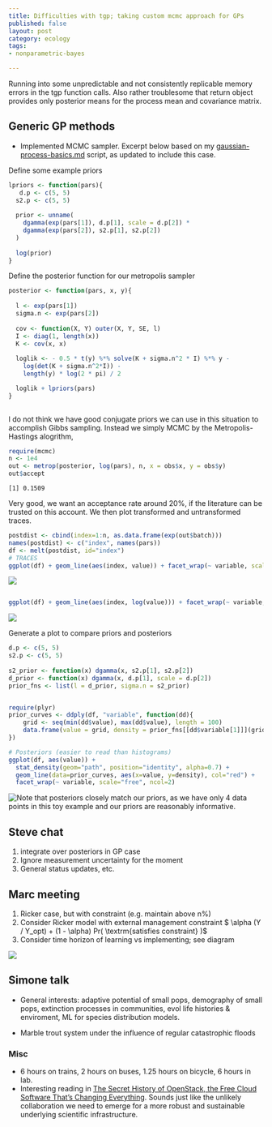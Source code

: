 ```yaml
---
title: Difficulties with tgp; taking custom mcmc approach for GPs 
published: false
layout: post
category: ecology
tags:
- nonparametric-bayes

---
```



Running into some unpredictable and not consistently replicable memory errors in the tgp function calls. Also rather troublesome that return object provides only posterior means for the process mean and covariance matrix.  

## Generic GP methods

* Implemented MCMC sampler.  Excerpt below based on my [gaussian-process-basics.md](https://github.com/cboettig/nonparametric-bayes/blob/e6c9b3048fd0cc50d0ec7eb00ac7cb9b00591618/inst/examples/gaussian-process-basics.md) script, as updated to include this case.  

Define some example priors

```r
lpriors <- function(pars){
   d.p <- c(5, 5)
  s2.p <- c(5, 5)  
   
  prior <- unname(
    dgamma(exp(pars[1]), d.p[1], scale = d.p[2]) *
    dgamma(exp(pars[2]), s2.p[1], s2.p[2]) 
  )
  
  log(prior)
}
```

Define the posterior function for our metropolis sampler

```r
posterior <- function(pars, x, y){
  
  l <- exp(pars[1])
  sigma.n <- exp(pars[2])
  
  cov <- function(X, Y) outer(X, Y, SE, l)
  I <- diag(1, length(x))
  K <- cov(x, x) 
  
  loglik <- - 0.5 * t(y) %*% solve(K + sigma.n^2 * I) %*% y -
    log(det(K + sigma.n^2*I)) -
    length(y) * log(2 * pi) / 2

  loglik + lpriors(pars)
}
  
```

I do not think we have good conjugate priors we can use in this situation to accomplish Gibbs sampling.  Instead we simply MCMC by the Metropolis-Hastings alogrithm,

```r
require(mcmc)
n <- 1e4
out <- metrop(posterior, log(pars), n, x = obs$x, y = obs$y)
out$accept
```


```
[1] 0.1509
```

Very good, we want an acceptance rate around 20%, if the literature can be trusted on this account.  We then plot transformed and untransformed traces. 

```r
postdist <- cbind(index=1:n, as.data.frame(exp(out$batch)))
names(postdist) <- c("index", names(pars))
df <- melt(postdist, id="index")
# TRACES
ggplot(df) + geom_line(aes(index, value)) + facet_wrap(~ variable, scale="free", ncol=1)
```

![](http://farm9.staticflickr.com/8395/8699032953_76e91621c7_o.png) 

```r

ggplot(df) + geom_line(aes(index, log(value))) + facet_wrap(~ variable, scale="free", ncol=1)
```

![](http://farm9.staticflickr.com/8265/8699033067_631d27e6f7_o.png) 


Generate a plot to compare priors and posteriors 


```r
d.p <- c(5, 5)
s2.p <- c(5, 5)  
   
s2_prior <- function(x) dgamma(x, s2.p[1], s2.p[2])
d_prior <- function(x) dgamma(x, d.p[1], scale = d.p[2])
prior_fns <- list(l = d_prior, sigma.n = s2_prior)


require(plyr)
prior_curves <- ddply(df, "variable", function(dd){
    grid <- seq(min(dd$value), max(dd$value), length = 100)
    data.frame(value = grid, density = prior_fns[[dd$variable[1]]](grid))
})

# Posteriors (easier to read than histograms)
ggplot(df, aes(value)) + 
  stat_density(geom="path", position="identity", alpha=0.7) +
  geom_line(data=prior_curves, aes(x=value, y=density), col="red") + 
  facet_wrap(~ variable, scale="free", ncol=2)
```

![Note that posteriors closely match our priors, as we have only 4 data points in this toy example and our priors are reasonably informative.](http://farm9.staticflickr.com/8405/8700155554_67aa26e564_o.png) 


## Steve chat

1. integrate over posteriors in GP case
2. Ignore measurement uncertainty for the moment
3. General status updates, etc.  

## Marc meeting

1. Ricker case, but with constraint (e.g. maintain above n%)  
2. Consider Ricker model with external management constraint $ \alpha (Y / Y_opt) + (1 - \alpha) Pr( \textrm{satisfies constraint} )$
3. Consider time horizon of learning vs implementing; see diagram

![](https://lh3.googleusercontent.com/-56MSu3YuJsI/UYFrPQmvR3I/AAAAAAAADYg/_fSPs0czpCA/w548-h731/IMG_20130501_122021.jpg)

## Simone talk 

* General interests: adaptive potential of small pops, demography of small pops, extinction processes in communities, evol life histories & enviroment, ML for species distribution models.  
 
* Marble trout system under the influence of regular catastrophic floods


### Misc

* 6 hours on trains, 2 hours on buses, 1.25 hours on bicycle, 6 hours in lab.  
* Interesting reading in [The Secret History of OpenStack, the Free Cloud Software That’s Changing Everything](www.wired.com/wiredenterprise/2012/04/openstack/). Sounds just like the unlikely collaboration we need to emerge for a more robust and sustainable underlying scientific infrastructure.  


